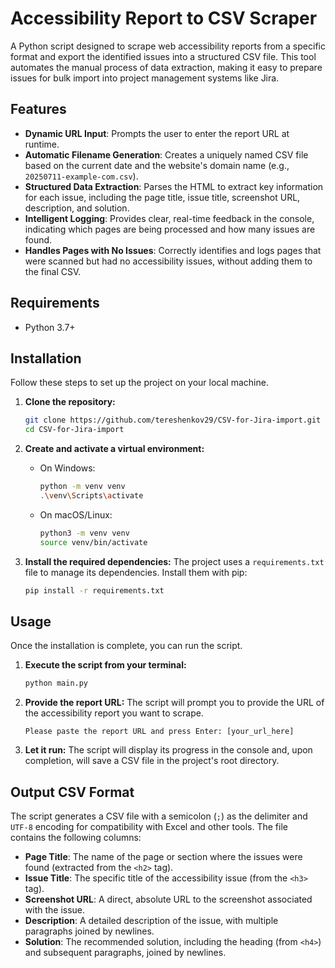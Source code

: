 # Accessibility Report to CSV Scraper

A Python script designed to scrape web accessibility reports from a specific format and export the identified issues into a structured CSV file. This tool automates the manual process of data extraction, making it easy to prepare issues for bulk import into project management systems like Jira.

## Features

-   **Dynamic URL Input**: Prompts the user to enter the report URL at runtime.
-   **Automatic Filename Generation**: Creates a uniquely named CSV file based on the current date and the website's domain name (e.g., `20250711-example-com.csv`).
-   **Structured Data Extraction**: Parses the HTML to extract key information for each issue, including the page title, issue title, screenshot URL, description, and solution.
-   **Intelligent Logging**: Provides clear, real-time feedback in the console, indicating which pages are being processed and how many issues are found.
-   **Handles Pages with No Issues**: Correctly identifies and logs pages that were scanned but had no accessibility issues, without adding them to the final CSV.

## Requirements

-   Python 3.7+

## Installation

Follow these steps to set up the project on your local machine.

1.  **Clone the repository:**
    ```bash
    git clone https://github.com/tereshenkov29/CSV-for-Jira-import.git
    cd CSV-for-Jira-import
    ```

2.  **Create and activate a virtual environment:**
    * On Windows:
        ```bash
        python -m venv venv
        .\venv\Scripts\activate
        ```
    * On macOS/Linux:
        ```bash
        python3 -m venv venv
        source venv/bin/activate
        ```

3.  **Install the required dependencies:**
    The project uses a `requirements.txt` file to manage its dependencies. Install them with pip:
    ```bash
    pip install -r requirements.txt
    ```

## Usage

Once the installation is complete, you can run the script.

1.  **Execute the script from your terminal:**
    ```bash
    python main.py
    ```

2.  **Provide the report URL:**
    The script will prompt you to provide the URL of the accessibility report you want to scrape.
    ```
    Please paste the report URL and press Enter: [your_url_here]
    ```

3.  **Let it run:**
    The script will display its progress in the console and, upon completion, will save a CSV file in the project's root directory.

## Output CSV Format

The script generates a CSV file with a semicolon (`;`) as the delimiter and `UTF-8` encoding for compatibility with Excel and other tools. The file contains the following columns:

-   **Page Title**: The name of the page or section where the issues were found (extracted from the `<h2>` tag).
-   **Issue Title**: The specific title of the accessibility issue (from the `<h3>` tag).
-   **Screenshot URL**: A direct, absolute URL to the screenshot associated with the issue.
-   **Description**: A detailed description of the issue, with multiple paragraphs joined by newlines.
-   **Solution**: The recommended solution, including the heading (from `<h4>`) and subsequent paragraphs, joined by newlines.
